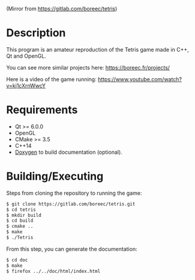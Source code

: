 (Mirror from https://gitlab.com/boreec/tetris)

# Description

This program is an amateur reproduction of the Tetris game made in C++, Qt and OpenGL. 

You can see more similar projects here: https://boreec.fr/projects/

Here is a video of the game running: https://www.youtube.com/watch?v=kj1cXrnWwcY

# Requirements

- Qt >= 6.0.0
- OpenGL
- CMake >= 3.5
- C++14
- [Doxygen](https://www.doxygen.nl/index.html) to build documentation (optional).

# Building/Executing

Steps from cloning the repository to running the game:
```bash
$ git clone https://gitlab.com/boreec/tetris.git
$ cd tetris
$ mkdir build
$ cd build
$ cmake ..
$ make
$ ./Tetris
```

From this step, you can generate the documentation:

```bash
$ cd doc
$ make
$ firefox ../../doc/html/index.html
```

